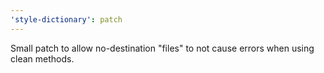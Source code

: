 ```yaml
---
'style-dictionary': patch
---
```


Small patch to allow no-destination "files" to not cause errors when using clean methods.
